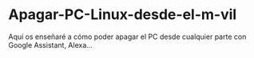 # Apagar-PC-Linux-desde-el-m-vil
Aquí os enseñaré a cómo poder apagar el PC desde cualquier parte con Google Assistant, Alexa...
